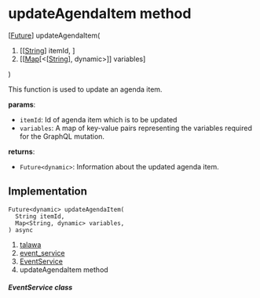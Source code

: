 
<div>

# updateAgendaItem method

</div>


[[Future](https://api.flutter.dev/flutter/dart-core/Future-class.html)]
updateAgendaItem(

1.  [[[String](https://api.flutter.dev/flutter/dart-core/String-class.md)]
    itemId, ]
2.  [[[Map](https://api.flutter.dev/flutter/dart-core/Map-class.html)[\<[[String](https://api.flutter.dev/flutter/dart-core/String-class.html)],
    dynamic\>]]
    variables]

)



This function is used to update an agenda item.

**params**:

-   `itemId`: Id of agenda item which is to be updated
-   `variables`: A map of key-value pairs representing the variables
    required for the GraphQL mutation.

**returns**:

-   `Future<dynamic>`: Information about the updated agenda item.



## Implementation

``` language-dart
Future<dynamic> updateAgendaItem(
  String itemId,
  Map<String, dynamic> variables,
) async 
```







1.  [talawa](../../index.md)
2.  [event_service](../../services_event_service/)
3.  [EventService](../../services_event_service/EventService-class.md)
4.  updateAgendaItem method

##### EventService class







